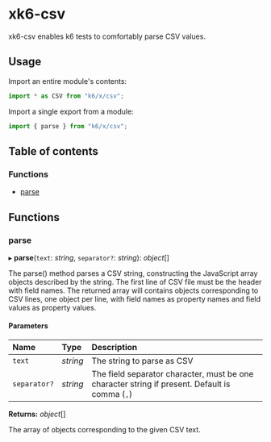 # xk6-csv

xk6-csv enables k6 tests to comfortably parse CSV values.

## Usage

Import an entire module's contents:
```JavaScript
import * as CSV from "k6/x/csv";
```

Import a single export from a module:
```JavaScript
import { parse } from "k6/x/csv";
```

## Table of contents

### Functions

- [parse](README.md#parse)

## Functions

### parse

▸ **parse**(`text`: *string*, `separator?`: *string*): *object*[]

The parse() method parses a CSV string, constructing the JavaScript array objects described by the string.
The first line of CSV file must be the header with field names. The returned array will contains objects corresponding
to CSV lines, one object per line, with field names as property names and field values as property values.

#### Parameters

| Name | Type | Description |
| :------ | :------ | :------ |
| `text` | *string* | The string to parse as CSV |
| `separator?` | *string* | The field separator character, must be one character string if present. Default is comma (`,`) |

**Returns:** *object*[]

The array of objects corresponding to the given CSV text.
